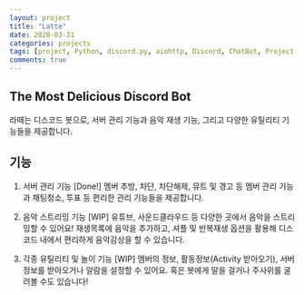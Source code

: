 ```yaml
---
layout: project
title: "Latte"
date: 2020-03-21
categories: projects
tags: [project, Python, discord.py, aiohttp, Discord, ChatBot, Project:Dessert, Latte]
comments: true
---
```

## The Most Delicious Discord Bot

라떼는 디스코드 봇으로, 서버 관리 기능과 음악 재생 기능, 그리고 다양한 유틸리티 기능들을 제공합니다.

## 기능

1. 서버 관리 기능 [Done!]
멤버 추방, 차단, 차단해제, 뮤트 및 경고 등 멤버 관리 기능과 채팅청소, 투표 등 편리한 관리 기능들을 제공합니다. 

2. 음악 스트리밍 기능 [WIP]
유튜브, 사운드클라우드 등 다양한 곳에서 음악을 스트리밍할 수 있어요!
재생목록에 음악을 추가하고, 셔플 및 반복재생 옵션을 활용해 디스코드 내에서 편리하게 음악감상을 할 수 있습니다.

3. 각종 유틸리티 및 놀이 기능 [WIP]
멤버의 정보, 활동정보(Activity 받아오기), 서버 정보를 받아오거나 알람을 설정할 수 있어요. 혹은 봇에게 말을 걸거나 주사위를 굴려볼 수도 있습니다!
